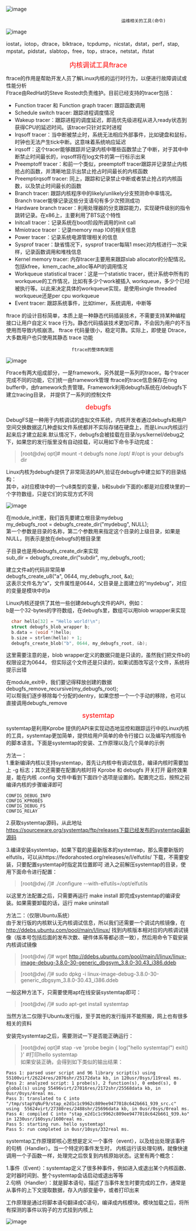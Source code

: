 ![image](https://github.com/dwjlw1314/DWJ-PROJECT/raw/master/PictureSource/1.14.1.png)

                                                运维相关的工具(命令)
![image](https://github.com/dwjlw1314/DWJ-PROJECT/raw/master/PictureSource/1.14.2.png)

iostat，iotop，dtrace，blktrace，tcpdump，nicstat，dstat，perf，stap,
mpstat，pidstat，slabtop，free，top，strace，netstat，ifstat

<font color=#FF0000 size=4> <p align="center">内核调试工具ftrace</p></font>

ftrace的作用是帮助开发人员了解Linux内核的运行时行为，以便进行故障调试或性能分析 <br>
Ftrace由RedHat的Steve Rostedt负责维护。目前已经支持的tracer包括：
* Function tracer 和 Function graph tracer: 跟踪函数调用
* Schedule switch tracer: 跟踪进程调度情况
* Wakeup tracer：跟踪进程的调度延迟，即高优先级进程从进入ready状态到获得CPU的延迟时间。该tracer只针对实时进程
* Irqsoff tracer：当中断被禁止时，系统无法相应外部事件，比如键盘和鼠标，时钟也无法产生tick中断。这意味着系统响应延迟
* irqsoff：这个tracer能够跟踪并记录内核中哪些函数禁止了中断，对于其中中断禁止时间最长的，irqsoff将在log文件的第一行标示出来
* Preemptoff tracer：和前一个类似，preemptoff tracer跟踪并记录禁止内核抢占的函数，并清晰地显示出禁止抢占时间最长的内核函数
* Preemptirqsoff tracer: 同上，跟踪和记录禁止中断或者禁止抢占的内核函数，以及禁止时间最长的函数
* Branch tracer: 跟踪内核程序中的likely/unlikely分支预测命中率情况。Branch tracer能够记录这些分支语句有多少次预测成功
* Hardware branch tracer：利用处理器的分支跟踪能力，实现硬件级别的指令跳转记录。在x86上，主要利用了BTS这个特性
* Initcall tracer：记录系统在boot阶段所调用的init call
* Mmiotrace tracer：记录memory map IO的相关信息
* Power tracer：记录系统电源管理相关的信息
* Sysprof tracer：缺省情况下，sysprof tracer每隔1 msec对内核进行一次采样，记录函数调用和堆栈信息
* Kernel memory tracer: 内存tracer主要用来跟踪slab allocator的分配情况。包括kfree，kmem_cache_alloc等API的调用情况
* Workqueue statistical tracer：这是一个statistic tracer，统计系统中所有的workqueue的工作情况，比如有多少个work被插入 workqueue，多少个已经被执行等。以此来决定具体的workqueue实现，是使用single threaded workqueue还是per cpu workqueue
* Event tracer: 跟踪系统事件，比如timer，系统调用，中断等

ftrace 的设计目标简单，本质上是一种静态代码插装技术，不需要支持某种编程接口让用户自定义 trace 行为。静态代码插装技术更加可靠，不会因为用户的不当使用而导致内核崩溃。 ftrace 代码量很小，稳定可靠。实际上，即使是 Dtrace，大多数用户也只使用其静态 trace 功能

                             ftrace的整体构架图
![image](https://github.com/dwjlw1314/DWJ-PROJECT/raw/master/PictureSource/1.14.3.jpg)

Ftrace有两大组成部分，一是framework，另外就是一系列的tracer。每个tracer完成不同的功能，它们统一由framework管理
ftrace的trace信息保存在ring buffer中，由framework负责管理。Framework利用debugfs系统在/debugfs下建立tracing目录，
并提供了一系列的控制文件

<font color=#FF0000 size=4> <p align="center">debugfs</p></font>

DebugFS是一种用于内核调试的虚拟文件系统，内核开发者通过debugfs和用户空间交换数据这几种虚拟文件系统都并不实际存储在硬盘上，而是Linux内核运行起来后才建立起来.默认情况下，debugfs会被挂载在目录/sys/kernel/debug之下，如果您的发行版里没有自动挂载，可以用如下命令手动完成：
>[root@dwj opt]# mount -t debugfs none /opt/         #/opt is your debugfs dir

Linux内核为debugfs提供了非常简洁的API,验证在debugfs中建立如下的目录结构：<br>
其中，a对应模块中的一个u8类型的变量，b和subdir下面的c都是对应模块里的一个字符数组，只是它们的实现方式不同

![image](https://github.com/dwjlw1314/DWJ-PROJECT/raw/master/PictureSource/1.14.4.jpg)

在module_init里，我们首先要建立根目录mydebug <br>
my_debugfs_root = debugfs_create_dir("mydebug", NULL); <br>
第一个参数是目录的名称，第二个参数用来指定这个目录的上级目录，如果是NULL，则表示是放在debugfs的根目录里

子目录也是用debugfs_create_dir来实现 <br>
sub_dir = debugfs_create_dir("subdir", my_debugfs_root);

建立文件a的代码非常简单 <br>
debugfs_create_u8("a", 0644, my_debugfs_root, &a); <br>
这表示文件名为“a”，文件属性是0644，父目录是上面建立的“mydebug”，对应的变量是模块中的a

Linux内核还提供了其他一些创建debugfs文件的API，例如： <br>
b是一个32-bytes的字符数组，在debugfs里，数组可以用blob wrapper来实现

```c
  char hello[32] = "Hello world!\n";
  struct debugfs_blob_wrapper b;
  b.data = (void *)hello;
  b.size = strlen(hello) + 1;
  debugfs_create_blob("b", 0644, my_debugfs_root, &b);
```

这里需要注意的是，blob wrapper定义的数据只能是只读的，虽然我们把文件b的权限设定为0644，
但实际这个文件还是只读的，如果试图改写这个文件，系统将提示出错

在module_exit中，我们要记得释放创建的数据 <br>
debugfs_remove_recursive(my_debugfs_root); <br>
可以帮我们逐步移除每个分配的dentry，如果您想一个一个手动的移除，也可以直接调用debugfs_remove

<font color=#FF0000 size=4> <p align="center">systemtap</p></font>

systemtap是利用Kprobe 提供的API来实现动态地监控和跟踪运行中的Linux内核的工具，systemtap更加简单，提供给用户简单的命令行接口
以及编写内核指令的脚本语言。下面是systemtap的安装、工作原理以及几个简单的示例

方法一：<br>
1.重新编译内核以支持systemtap，首先让内核中有调试信息，编译内核时需要加上 -g 标志；其次还需要在配置内核时将 Kprobe 和 debugfs 开关打开
最终效果是，能在内核 .config 文件中看到下面四个选项是设置的。配置完之后，按照之前编译内核的步骤编译即可
```
CONFIG_DEBUG_INFO
CONFIG_KPROBES
CONFIG_DEBUG_FS
CONFIG_RELAY
```
2.获取systemtap源码，从此地址 https://sourceware.org/systemtap/ftp/releases下载已经发布的systemtap最新源码

3.编译安装systemtap，如果下载的是最新版本的systemtap，那么需要新版的 elfutils，可以从https://fedorahosted.org/releases/e/l/elfutils/ 下载，不需要安装，只要配置systemtap时指定其位置即可
进入之前解压systemtap的目录，使用下面命令进行配置：
>[root@dwj /]# ./configure --with-elfutils=/opt/elfutils

以这里方法配置之后，只需要再运行 make install 即完成systemtap的编译安装。如果需要卸载的话，运行 make uninstall

方法二：（仅限Ubuntu系统）<br>
由于发行版的内核默认无内核调试信息，所以我们还需要一个调试内核镜像，在 http://ddebs.ubuntu.com/pool/main/l/linux/
找到内核版本相对应的内核调试镜像（版本号包括后面的发布次数、硬件体系等都必须一致），然后用命令下载安装内核调试镜像
>[root@dwj /]# wget  http://ddebs.ubuntu.com/pool/main/l/linux/linux-image-debug-3.8.0-30-generic_dbgsym_3.8.0-30.43_i386.ddeb

>[root@dwj /]# sudo dpkg -i linux-image-debug-3.8.0-30-generic_dbgsym_3.8.0-30.43_i386.ddeb

一般这种方法下，只需要使用apt在线安装systemtap即可：
>[root@dwj /]# sudo apt-get install systemtap

当然方法二仅限于Ubuntu发行版，至于其他的发行版并不能照搬，网上也有很多相关的资料

安装完systemtap之后，需要测试一下是否能正确运行：
>[root@dwj opt]# stap -ve 'probe begin { log("hello systemtap!") exit() }'    #打印hello systemtap <br>
如果安装正确，会得到如下类似的输出结果：

```
Pass 1: parsed user script and 96 library script(s) using 55100virt/26224res/2076shr/25172data kb, in 120usr/0sys/119real ms.
Pass 2: analyzed script: 1 probe(s), 2 function(s), 0 embed(s), 0 global(s) using 55496virt/27016res/2172shr/25568data kb, in 0usr/0sys/4real ms.
Pass 3: translated to C into "/tmp/stapYqNuF9/stap_e2d1c1c9962c809ee9477018c642b661_939_src.c" using  55624virt/27380res/2488shr/25696data kb, in 0usr/0sys/0real ms.
Pass 4: compiled C into "stap_e2d1c1c9962c809ee9477018c642b661_939.ko" in 1230usr/160sys/1600real ms.
Pass 5: starting run. hello systemtap!
Pass 5: run completed in 0usr/10sys/332real ms.
```

systemtap工作原理即核心思想是定义一个事件（event），以及给出处理该事件的句柄（Handler）。当一个特定的事件发生时，
内核运行该处理句柄，就像快速调用一个子函数一样，处理完之后恢复到内核原始状态。这里有两个概念：

1.事件（Event）：systemtap定义了很多种事件，例如进入或退出某个内核函数、定时器时间到、整个systemtap会话启动或退出等等 <br>
2.句柄（Handler）：就是脚本语句，描述了当事件发生时要完成的工作，通常是从事件的上下文提取数据，存入内部变量中，或者打印出来

工作原理是通过将脚本语句翻译成C语句，编译成内核模块。模块加载之后，将所有探测的事件以钩子的方式挂到内核上

![image](https://github.com/dwjlw1314/DWJ-PROJECT/raw/master/PictureSource/1.14.5.png)
